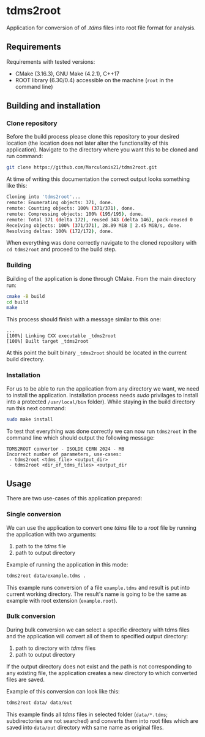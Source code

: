 # tdms2root

Application for conversion of of *.tdms* files into root file format for
analysis.

## Requirements

Requirements with tested versions: 

- CMake (3.16.3), GNU Make (4.2.1), C++17
- ROOT library (6.30/0.4) accessible on the machine (`root` in the
 command line)

## Building and installation

### Clone repository

Before the build process please clone this repository to your desired location
(the location does not later alter the functionality of this application).
Navigate to the directory where you want this to be cloned and run command:
```bash
git clone https://github.com/Marculonis21/tdms2root.git
```

At time of writing this documentation the correct output looks something like
this: 

```bash
Cloning into 'tdms2root'...
remote: Enumerating objects: 371, done.
remote: Counting objects: 100% (371/371), done.
remote: Compressing objects: 100% (195/195), done.
remote: Total 371 (delta 172), reused 343 (delta 146), pack-reused 0
Receiving objects: 100% (371/371), 28.89 MiB | 2.45 MiB/s, done.
Resolving deltas: 100% (172/172), done.
```

When everything was done correctly navigate to the cloned repository with ```cd
tdms2root``` and proceed to the build step.

### Building 

Building of the application is done through CMake. From the main directory run:
```bash
cmake -B build
cd build
make
```

This process should finish with a message similar to this one: 
```
...
[100%] Linking CXX executable _tdms2root
[100%] Built target _tdms2root
```

At this point the built binary `_tdms2root` should be located in the current
build directory.

### Installation
For us to be able to run the application from any directory we want, we need to
install the application. Installation process needs *sudo* privilages to
install into a protected `/usr/local/bin` folder). While staying in the build
directory run this next command:
```bash
sudo make install
```

To test that everything was done correctly we can now run `tdms2root` in the
command line which should output the following message: 

```
TDMS2ROOT convertor - ISOLDE CERN 2024 - MB
Incorrect number of parameters, use-cases:
 - tdms2root <tdms_file> <output_dir>
 - tdms2root <dir_of_tdms_files> <output_dir
``````

## Usage

There are two use-cases of this application prepared:

### Single conversion

We can use the application to convert one *tdms* file to a *root* file by
running the application with two arguments:
1) path to the *tdms* file
2) path to output directory 

Example of running the application in this mode:

```bash
tdms2root data/example.tdms .
```

This example runs conversion of a file `example.tdms` and result is put into
current working directory. The result's name is going to be the same as example
with root extension (`example.root`).

### Bulk conversion

During bulk conversion we can select a specific directory with tdms files and
the application will convert all of them to specified output directory:
1) path to directory with *tdms* files
2) path to output directory

If the output directory does not exist and the path is not corresponding to any
existing file, the application creates a new directory to which converted files
are saved.

Example of this conversion can look like this:
```bash
tdms2root data/ data/out
```

This example finds all *tdms* files in selected folder (`data/*.tdms`;
subdirectories are not searched) and converts them into root files which are
saved into `data/out` directory with same name as original files. 
